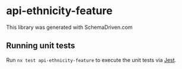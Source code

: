 
# api-ethnicity-feature

This library was generated with SchemaDriven.com

## Running unit tests

Run `nx test api-ethnicity-feature` to execute the unit tests via [Jest](https://jestjs.io).

